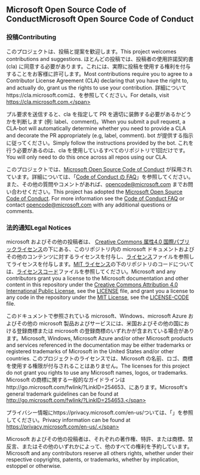## <a name="microsoft-open-source-code-of-conduct"></a><span data-ttu-id="38906-101">Microsoft Open Source Code of Conduct</span><span class="sxs-lookup"><span data-stu-id="38906-101">Microsoft Open Source Code of Conduct</span></span>

### <a name="contributing"></a><span data-ttu-id="38906-102">投稿</span><span class="sxs-lookup"><span data-stu-id="38906-102">Contributing</span></span>

<span data-ttu-id="38906-103">このプロジェクトは、投稿と提案を歓迎します。</span><span class="sxs-lookup"><span data-stu-id="38906-103">This project welcomes contributions and suggestions.</span></span>  <span data-ttu-id="38906-104">ほとんどの投稿では、投稿者の使用許諾契約書 (cla) に同意する必要があります。これには、実際に投稿を使用する権利を付与することをお客様に許可します。</span><span class="sxs-lookup"><span data-stu-id="38906-104">Most contributions require you to agree to a Contributor License Agreement (CLA) declaring that you have the right to, and actually do, grant us the rights to use your contribution.</span></span> <span data-ttu-id="38906-105">詳細についてhttps://cla.microsoft.comは、を参照してください。</span><span class="sxs-lookup"><span data-stu-id="38906-105">For details, visit https://cla.microsoft.com.</span></span>

<span data-ttu-id="38906-106">プル要求を送信すると、cla を指定して PR を適切に装飾する必要があるかどうかを判断します (例: label、comment)。</span><span class="sxs-lookup"><span data-stu-id="38906-106">When you submit a pull request, a CLA-bot will automatically determine whether you need to provide a CLA and decorate the PR appropriately (e.g, label, comment).</span></span> <span data-ttu-id="38906-107">bot が提供する指示に従ってください。</span><span class="sxs-lookup"><span data-stu-id="38906-107">Simply follow the instructions provided by the bot.</span></span> <span data-ttu-id="38906-108">これを行う必要があるのは、cla を使用しているすべてのリポジトリで1回だけです。</span><span class="sxs-lookup"><span data-stu-id="38906-108">You will only need to do this once across all repos using our CLA.</span></span>

<span data-ttu-id="38906-p103">このプロジェクトでは、[Microsoft Open Source Code of Conduct](https://opensource.microsoft.com/codeofconduct/) が採用されています。詳細については、「[Code of Conduct の FAQ](https://opensource.microsoft.com/codeofconduct/faq/)」を参照してください。また、その他の質問やコメントがあれば、[opencode@microsoft.com](mailto:opencode@microsoft.com) までお問い合わせください。</span><span class="sxs-lookup"><span data-stu-id="38906-p103">This project has adopted the [Microsoft Open Source Code of Conduct](https://opensource.microsoft.com/codeofconduct/). For more information see the [Code of Conduct FAQ](https://opensource.microsoft.com/codeofconduct/faq/) or contact [opencode@microsoft.com](mailto:opencode@microsoft.com) with any additional questions or comments.</span></span>

### <a name="legal-notices"></a><span data-ttu-id="38906-111">法的通知</span><span class="sxs-lookup"><span data-stu-id="38906-111">Legal Notices</span></span>

<span data-ttu-id="38906-112">microsoft およびその他の投稿者は、 [Creative Commons 属性4.0 国際パブリックライセンス](https://creativecommons.org/licenses/by/4.0/legalcode)の下にある、このリポジトリ内の microsoft ドキュメントおよびその他のコンテンツに対するライセンスを付与し、[ライセンス](LICENSE)ファイルを参照してライセンスを付与します。[MIT ライセンス](https://opensource.org/licenses/MIT)の下のリポジトリのコードについては、[ライセンスコード](LICENSE-CODE)ファイルを参照してください。</span><span class="sxs-lookup"><span data-stu-id="38906-112">Microsoft and any contributors grant you a license to the Microsoft documentation and other content in this repository under the [Creative Commons Attribution 4.0 International Public License](https://creativecommons.org/licenses/by/4.0/legalcode), see the [LICENSE](LICENSE) file, and grant you a license to any code in the repository under the [MIT License](https://opensource.org/licenses/MIT), see the [LICENSE-CODE](LICENSE-CODE) file.</span></span>

<span data-ttu-id="38906-113">このドキュメントで参照されている microsoft、Windows、microsoft Azure およびその他の microsoft 製品およびサービスには、米国およびその他の国における登録商標または microsoft の登録商標のいずれかが含まれている場合があります。</span><span class="sxs-lookup"><span data-stu-id="38906-113">Microsoft, Windows, Microsoft Azure and/or other Microsoft products and services referenced in the documentation may be either trademarks or registered trademarks of Microsoft in the United States and/or other countries.</span></span>
<span data-ttu-id="38906-114">このプロジェクトのライセンスでは、Microsoft の名前、ロゴ、商標を使用する権限が付与されることはありません。</span><span class="sxs-lookup"><span data-stu-id="38906-114">The licenses for this project do not grant you rights to use any Microsoft names, logos, or trademarks.</span></span>
<span data-ttu-id="38906-115">Microsoft の商標に関する一般的なガイドラインはhttp://go.microsoft.com/fwlink/?LinkID=254653、にあります。</span><span class="sxs-lookup"><span data-stu-id="38906-115">Microsoft's general trademark guidelines can be found at http://go.microsoft.com/fwlink/?LinkID=254653.</span></span>

<span data-ttu-id="38906-116">プライバシー情報にhttps://privacy.microsoft.com/en-us/ついては、「」を参照してください。</span><span class="sxs-lookup"><span data-stu-id="38906-116">Privacy information can be found at https://privacy.microsoft.com/en-us/.</span></span>

<span data-ttu-id="38906-117">Microsoft およびその他の投稿者は、それぞれの著作権、特許、または商標、禁反言、またはその他のいずれかによって、他のすべての権利を予約しています。</span><span class="sxs-lookup"><span data-stu-id="38906-117">Microsoft and any contributors reserve all others rights, whether under their respective copyrights, patents, or trademarks, whether by implication, estoppel or otherwise.</span></span>
